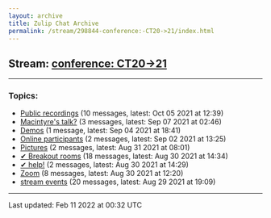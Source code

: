 ```yaml
---
layout: archive
title: Zulip Chat Archive
permalink: /stream/298844-conference:-CT20->21/index.html
---
```


## Stream: [conference: CT20->21](https://mattecapu.github.io/ct-zulip-archive/stream/298844-conference:-CT20->21/index.html)
---

### Topics:

* [Public recordings](topic/Public.20recordings.html) (10 messages, latest: Oct 05 2021 at 12:39)
* [Macintyre's talk?](topic/Macintyre's.20talk.3F.html) (3 messages, latest: Sep 07 2021 at 02:46)
* [Demos](topic/Demos.html) (1 message, latest: Sep 04 2021 at 18:41)
* [Online participants](topic/Online.20participants.html) (2 messages, latest: Sep 02 2021 at 13:25)
* [Pictures](topic/Pictures.html) (2 messages, latest: Aug 31 2021 at 08:01)
* [✔ Breakout rooms](topic/.E2.9C.94.20Breakout.20rooms.html) (18 messages, latest: Aug 30 2021 at 14:34)
* [✔ help!](topic/.E2.9C.94.20help!.html) (2 messages, latest: Aug 30 2021 at 14:29)
* [Zoom](topic/Zoom.html) (8 messages, latest: Aug 30 2021 at 12:20)
* [stream events](topic/stream.20events.html) (20 messages, latest: Aug 29 2021 at 19:09)

<hr><p>Last updated: Feb 11 2022 at 00:32 UTC</p>